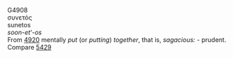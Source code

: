 <body>
  <p>G4908<br>  συνετός  <br> sunetos  <br><i>soon-et‘-os </i><br>From <a href="g4920.htm">4920</a>  mentally <i>put</i> (or <i>putting</i>) <i>together</i>, that is, <i>sagacious:</i> - prudent. Compare <a href="g5429.htm">5429</a> <br></p>
 </body>